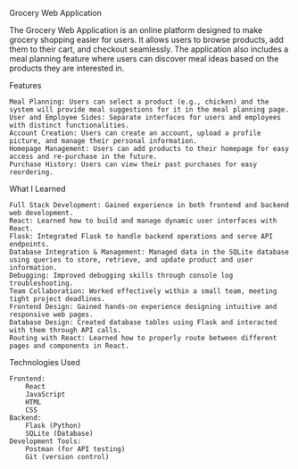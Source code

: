 Grocery Web Application

The Grocery Web Application is an online platform designed to make grocery shopping easier for users. It allows users to browse products, add them to their cart, and checkout seamlessly. The application also includes a meal planning feature where users can discover meal ideas based on the products they are interested in.

Features

    Meal Planning: Users can select a product (e.g., chicken) and the system will provide meal suggestions for it in the meal planning page.
    User and Employee Sides: Separate interfaces for users and employees with distinct functionalities.
    Account Creation: Users can create an account, upload a profile picture, and manage their personal information.
    Homepage Management: Users can add products to their homepage for easy access and re-purchase in the future.
    Purchase History: Users can view their past purchases for easy reordering.

What I Learned

    Full Stack Development: Gained experience in both frontend and backend web development.
    React: Learned how to build and manage dynamic user interfaces with React.
    Flask: Integrated Flask to handle backend operations and serve API endpoints.
    Database Integration & Management: Managed data in the SQLite database using queries to store, retrieve, and update product and user information.
    Debugging: Improved debugging skills through console log troubleshooting.
    Team Collaboration: Worked effectively within a small team, meeting tight project deadlines.
    Frontend Design: Gained hands-on experience designing intuitive and responsive web pages.
    Database Design: Created database tables using Flask and interacted with them through API calls.
    Routing with React: Learned how to properly route between different pages and components in React.

Technologies Used

    Frontend:
        React
        JavaScript
        HTML
        CSS
    Backend:
        Flask (Python)
        SQLite (Database)
    Development Tools:
        Postman (for API testing)
        Git (version control)
